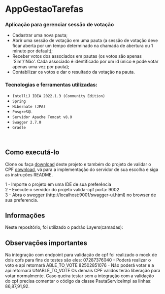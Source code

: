 # AppGestaoTarefas

### Aplicação para gerenciar sessão de votação
- Cadastrar uma nova pauta; 
- Abrir uma sessão de votação em uma pauta (a sessão de votação deve ficar aberta por um tempo 
  determinado na chamada de abertura ou 1 minuto por default); 
- Receber votos dos associados em pautas (os votos são apenas 'Sim'/'Não'. Cada associado é 
  identificado por um id único e pode votar apenas uma vez por pauta); 
- Contabilizar os votos e dar o resultado da votação na pauta. 

### Tecnologias e ferramentas utilizadas:
- `IntelliJ IDEA 2022.1.3 (Community Edition)`
- `Spring`
- `Hibernate (JPA)`
- `PosgreSQL`
- `Servidor Apache Tomcat v8.0`
- `Swagger 2.7.0`
- `Gradle`

<br>

## Como executá-lo

Clone ou faça [download](https://github.com/amandaolmr/sistemaVotacao) deste projeto e também do projeto de validar o CPF [download](https://github.com/amandaolmr/valida-cpf), 
vá para a implementação do servidor de sua escolha e siga as instruções README.

1 - Importe o projeto em uma IDE de sua preferência<br>
2 - Execute o servidor do projeto valida-cpf porta: 9002 <br>
3 - Abra o swegger (http://localhost:9001/swagger-ui.html) no browser de sua preferencia.

## Informações

Neste repositório, foi utilizado o padrão Layers(camadas):

## Observações importantes
Na integração com endpoint para validação de cpf foi realizado o mock de dois cpfs para fins de testes são eles:
07287376040 - Poderá realizar o voto e api retornará ABLE_TO_VOTE 
82502851076 - Não poderá votar e a api retornará UNABLE_TO_VOTE 
Os demais CPF validos terão liberação para votar normalmente. 
Caso queira testar sem a integração com a validação do cpf precisa comentar o código da classe PautaServiceImpl as linhas: 86,87,91,92.

